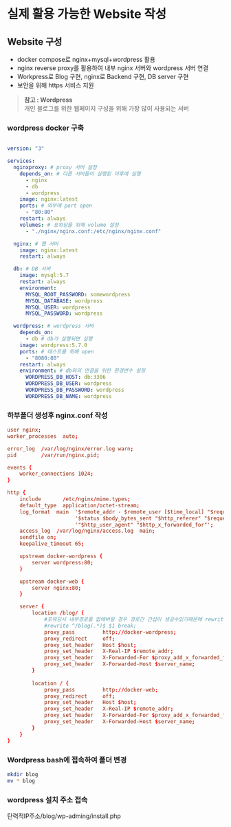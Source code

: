 # 실제 활용 가능한 Website 작성

## Website 구성
+ docker compose로  nginx+mysql+wordpress 활용
+ nginx reverse proxy를 활용하여 내부 nginx 서버와 wordpress 서버 연결
+ Workpress로 Blog 구현, nginx로 Backend 구현, DB server 구현
+ 보안을 위해 https 서비스 지원

> **참고 : Wordpress** <br>
> 개인 블로그를 위한 웹페이지 구성을 위해 가장 많이 사용되는 서버

### wordpress docker 구축
``` yaml

version: "3"

services:
  nginxproxy: # proxy 서버 설정
    depends_on: # 다른 서버들이 실행된 이후에 실행
      - nginx
      - db
      - wordpress
    image: nginx:latest
    ports: # 외부에 port open
      - "80:80"
    restart: always
    volumes: # 포위딩을 위해 volume 설정
      - "./nginx/nginx.conf:/etc/nginx/nginx.conf"

  nginx: # 웹 서버
    image: nginx:latest
    restart: always

  db: # DB 서버
    image: mysql:5.7
    restart: always
    environment:
      MYSQL_ROOT_PASSWORD: somewordpress
      MYSQL_DATABASE: wordpress
      MYSQL_USER: wordpress
      MYSQL_PASSWORD: wordpress

  wordpress: # wordpress 서버
    depends_on:
      - db # db가 실행되면 실행
    image: wordpress:5.7.0
    ports: # 테스트를 위해 open
      - "8080:80"
    restart: always
    environment: # db와의 연결을 위한 환경변수 설정
      WORDPRESS_DB_HOST: db:3306
      WORDPRESS_DB_USER: wordpress
      WORDPRESS_DB_PASSWORD: wordpress
      WORDPRESS_DB_NAME: wordpress
```
### 하부폴더 생성후 nginx.conf 작성
``` conf
user nginx;
worker_processes  auto;

error_log  /var/log/nginx/error.log warn;
pid        /var/run/nginx.pid;

events { 
    worker_connections 1024; 
}

http {
    include       /etc/nginx/mime.types;
    default_type  application/octet-stream;
    log_format  main  '$remote_addr - $remote_user [$time_local] "$request" '
                      '$status $body_bytes_sent "$http_referer" "$request_uri" "$uri"'
                      '"$http_user_agent" "$http_x_forwarded_for"';
    access_log  /var/log/nginx/access.log  main;    
    sendfile on;
    keepalive_timeout 65;

    upstream docker-wordpress {
        server wordpress:80;
    }

    upstream docker-web {
        server nginx:80;
    }

    server {
        location /blog/ {
            #포워딩시 내부경로를 없애버릴 경우 경로간 간섭이 생길수있기때문에 rewrite 옵션을 사용하지 않는다.
            #rewrite ^/blog(.*)$ $1 break; 
            proxy_pass         http://docker-wordpress;
            proxy_redirect     off;
            proxy_set_header   Host $host;
            proxy_set_header   X-Real-IP $remote_addr;
            proxy_set_header   X-Forwarded-For $proxy_add_x_forwarded_for;
            proxy_set_header   X-Forwarded-Host $server_name;
        }
        
        location / {
            proxy_pass         http://docker-web;
            proxy_redirect     off;
            proxy_set_header   Host $host;
            proxy_set_header   X-Real-IP $remote_addr;
            proxy_set_header   X-Forwarded-For $proxy_add_x_forwarded_for;
            proxy_set_header   X-Forwarded-Host $server_name;
        }
    }
}
```
### Wordpress bash에 접속하여 폴더 변경
``` bash
mkdir blog
mv * blog
```

### wordpress 설치 주소 접속

탄력적IP주소/blog/wp-adming/install.php